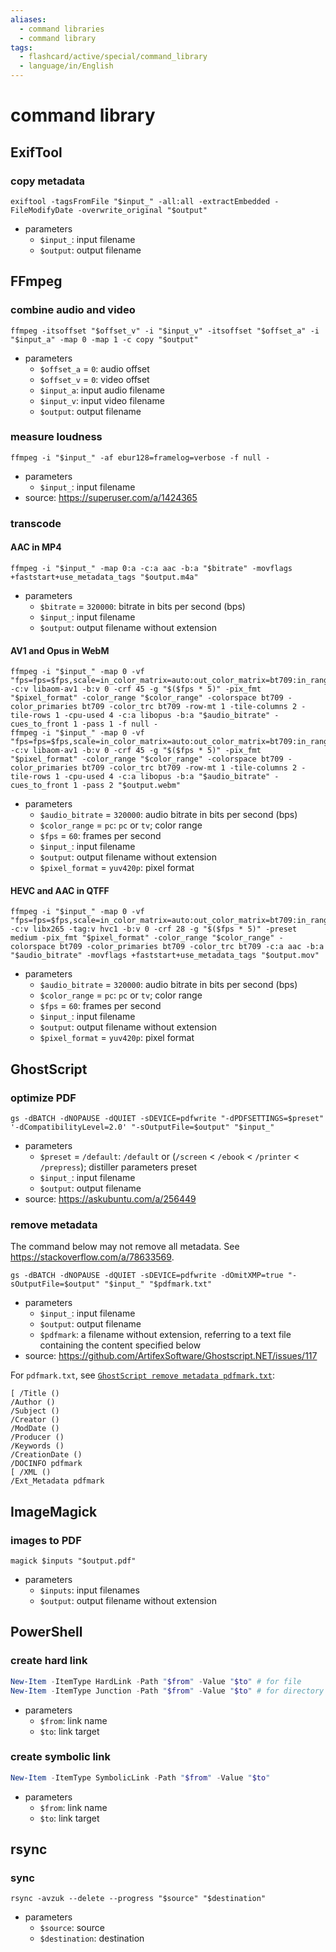 ```yaml
---
aliases:
  - command libraries
  - command library
tags:
  - flashcard/active/special/command_library
  - language/in/English
---
```


# command library

## ExifTool

### copy metadata

```shell
exiftool -tagsFromFile "$input_" -all:all -extractEmbedded -FileModifyDate -overwrite_original "$output"
```

- parameters
  - `$input_`: input filename
  - `$output`: output filename

## FFmpeg

### combine audio and video

```shell
ffmpeg -itsoffset "$offset_v" -i "$input_v" -itsoffset "$offset_a" -i "$input_a" -map 0 -map 1 -c copy "$output"
```

- parameters
  - `$offset_a` = `0`: audio offset
  - `$offset_v` = `0`: video offset
  - `$input_a`: input audio filename
  - `$input_v`: input video filename
  - `$output`: output filename

### measure loudness

```shell
ffmpeg -i "$input_" -af ebur128=framelog=verbose -f null -
```

- parameters
  - `$input_`: input filename
- source: <https://superuser.com/a/1424365>

### transcode

#### AAC in MP4

```shell
ffmpeg -i "$input_" -map 0:a -c:a aac -b:a "$bitrate" -movflags +faststart+use_metadata_tags "$output.m4a"
```

- parameters
  - `$bitrate` = `320000`: bitrate in bits per second (bps)
  - `$input_`: input filename
  - `$output`: output filename without extension

#### AV1 and Opus in WebM

```shell
ffmpeg -i "$input_" -map 0 -vf "fps=fps=$fps,scale=in_color_matrix=auto:out_color_matrix=bt709:in_range=auto:out_range=$color_range" -c:v libaom-av1 -b:v 0 -crf 45 -g "$($fps * 5)" -pix_fmt "$pixel_format" -color_range "$color_range" -colorspace bt709 -color_primaries bt709 -color_trc bt709 -row-mt 1 -tile-columns 2 -tile-rows 1 -cpu-used 4 -c:a libopus -b:a "$audio_bitrate" -cues_to_front 1 -pass 1 -f null -
ffmpeg -i "$input_" -map 0 -vf "fps=fps=$fps,scale=in_color_matrix=auto:out_color_matrix=bt709:in_range=auto:out_range=$color_range" -c:v libaom-av1 -b:v 0 -crf 45 -g "$($fps * 5)" -pix_fmt "$pixel_format" -color_range "$color_range" -colorspace bt709 -color_primaries bt709 -color_trc bt709 -row-mt 1 -tile-columns 2 -tile-rows 1 -cpu-used 4 -c:a libopus -b:a "$audio_bitrate" -cues_to_front 1 -pass 2 "$output.webm"
```

- parameters
  - `$audio_bitrate` = `320000`: audio bitrate in bits per second (bps)
  - `$color_range` = `pc`: `pc` or `tv`; color range
  - `$fps` = `60`: frames per second
  - `$input_`: input filename
  - `$output`: output filename without extension
  - `$pixel_format` = `yuv420p`: pixel format

#### HEVC and AAC in QTFF

```shell
ffmpeg -i "$input_" -map 0 -vf "fps=fps=$fps,scale=in_color_matrix=auto:out_color_matrix=bt709:in_range=auto:out_range=$color_range" -c:v libx265 -tag:v hvc1 -b:v 0 -crf 28 -g "$($fps * 5)" -preset medium -pix_fmt "$pixel_format" -color_range "$color_range" -colorspace bt709 -color_primaries bt709 -color_trc bt709 -c:a aac -b:a "$audio_bitrate" -movflags +faststart+use_metadata_tags "$output.mov"
```

- parameters
  - `$audio_bitrate` = `320000`: audio bitrate in bits per second (bps)
  - `$color_range` = `pc`: `pc` or `tv`; color range
  - `$fps` = `60`: frames per second
  - `$input_`: input filename
  - `$output`: output filename without extension
  - `$pixel_format` = `yuv420p`: pixel format

## GhostScript

### optimize PDF

```shell
gs -dBATCH -dNOPAUSE -dQUIET -sDEVICE=pdfwrite "-dPDFSETTINGS=$preset" '-dCompatibilityLevel=2.0' "-sOutputFile=$output" "$input_"
```

- parameters
  - `$preset` = `/default`: `/default` or (`/screen` < `/ebook` < `/printer` < `/prepress`); distiller parameters preset
  - `$input_`: input filename
  - `$output`: output filename
- source: <https://askubuntu.com/a/256449>

### remove metadata

The command below may not remove all metadata. See <https://stackoverflow.com/a/78633569>.

```shell
gs -dBATCH -dNOPAUSE -dQUIET -sDEVICE=pdfwrite -dOmitXMP=true "-sOutputFile=$output" "$input_" "$pdfmark.txt"
```

- parameters
  - `$input_`: input filename
  - `$output`: output filename
  - `$pdfmark`: a filename without extension, referring to a text file containing the content specified below
- source: <https://github.com/ArtifexSoftware/Ghostscript.NET/issues/117>

For `pdfmark.txt`, see [`GhostScript remove metadata pdfmark.txt`](attachments/GhostScript%20remove%20metadata%20pdfmark.txt):

```pdfmark
[ /Title ()
/Author ()
/Subject ()
/Creator ()
/ModDate ()
/Producer ()
/Keywords ()
/CreationDate ()
/DOCINFO pdfmark
[ /XML ()
/Ext_Metadata pdfmark
```

## ImageMagick

### images to PDF

```shell
magick $inputs "$output.pdf"
```

- parameters
  - `$inputs`: input filenames
  - `$output`: output filename without extension

## PowerShell

### create hard link

```PowerShell
New-Item -ItemType HardLink -Path "$from" -Value "$to" # for file
New-Item -ItemType Junction -Path "$from" -Value "$to" # for directory
```

- parameters
  - `$from`: link name
  - `$to`: link target

### create symbolic link

```PowerShell
New-Item -ItemType SymbolicLink -Path "$from" -Value "$to"
```

- parameters
  - `$from`: link name
  - `$to`: link target

## rsync

### sync

```shell
rsync -avzuk --delete --progress "$source" "$destination"
```

- parameters
  - `$source`: source
  - `$destination`: destination

